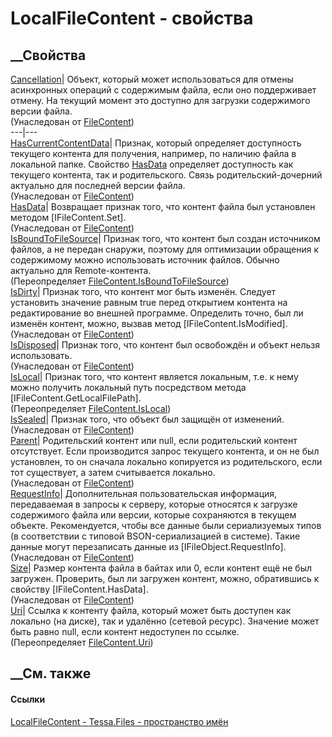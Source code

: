 # LocalFileContent - свойства
##  __Свойства
[Cancellation](P_Tessa_Files_FileContent_Cancellation.htm)|  Объект, который
может использоваться для отмены асинхронных операций с содержимым файла, если
оно поддерживает отмену. На текущий момент это доступно для загрузки
содержимого версии файла.  
(Унаследован от [FileContent](T_Tessa_Files_FileContent.htm))  
---|---  
[HasCurrentContentData](P_Tessa_Files_FileContent_HasCurrentContentData.htm)|
Признак, который определяет доступность текущего контента для получения,
например, по наличию файла в локальной папке. Свойство
[HasData](P_Tessa_Files_FileContent_HasData.htm) определяет доступность как
текущего контента, так и родительского. Связь родительский-дочерний актуально
для последней версии файла.  
(Унаследован от [FileContent](T_Tessa_Files_FileContent.htm))  
[HasData](P_Tessa_Files_FileContent_HasData.htm)|  Возвращает признак того,
что контент файла был установлен методом [IFileContent.Set].  
(Унаследован от [FileContent](T_Tessa_Files_FileContent.htm))  
[IsBoundToFileSource](P_Tessa_Files_LocalFileContent_IsBoundToFileSource.htm)|
Признак того, что контент был создан источником файлов, а не передан снаружи,
поэтому для оптимизации обращения к содержимому можно использовать источник
файлов. Обычно актуально для Remote-контента.  
(Переопределяет
[FileContent.IsBoundToFileSource](P_Tessa_Files_FileContent_IsBoundToFileSource.htm))  
[IsDirty](P_Tessa_Files_FileContent_IsDirty.htm)|  Признак того, что контент
мог быть изменён. Следует установить значение равным true перед открытием
контента на редактирование во внешней программе. Определить точно, был ли
изменён контент, можно, вызвав метод [IFileContent.IsModified].  
(Унаследован от [FileContent](T_Tessa_Files_FileContent.htm))  
[IsDisposed](P_Tessa_Files_FileContent_IsDisposed.htm)| Признак того, что
контент был освобождён и объект нельзя использовать.  
(Унаследован от [FileContent](T_Tessa_Files_FileContent.htm))  
[IsLocal](P_Tessa_Files_LocalFileContent_IsLocal.htm)|  Признак того, что
контент является локальным, т.е. к нему можно получить локальный путь
посредством метода [IFileContent.GetLocalFilePath].  
(Переопределяет [FileContent.IsLocal](P_Tessa_Files_FileContent_IsLocal.htm))  
[IsSealed](P_Tessa_Files_FileContent_IsSealed.htm)| Признак того, что объект
был защищён от изменений.  
(Унаследован от [FileContent](T_Tessa_Files_FileContent.htm))  
[Parent](P_Tessa_Files_FileContent_Parent.htm)|  Родительский контент или
null, если родительский контент отсутствует. Если производится запрос текущего
контента, и он не был установлен, то он сначала локально копируется из
родительского, если тот существует, а затем считывается локально.  
(Унаследован от [FileContent](T_Tessa_Files_FileContent.htm))  
[RequestInfo](P_Tessa_Files_FileContent_RequestInfo.htm)|  Дополнительная
пользовательская информация, передаваемая в запросы к серверу, которые
относятся к загрузке содержимого файла или версии, которые сохраняются в
текущем объекте. Рекомендуется, чтобы все данные были сериализуемых типов (в
соответствии с типовой BSON-сериализацией в системе). Такие данные могут
перезаписать данные из [IFileObject.RequestInfo].  
(Унаследован от [FileContent](T_Tessa_Files_FileContent.htm))  
[Size](P_Tessa_Files_FileContent_Size.htm)|  Размер контента файла в байтах
или 0, если контент ещё не был загружен. Проверить, был ли загружен контент,
можно, обратившись к свойству [IFileContent.HasData].  
(Унаследован от [FileContent](T_Tessa_Files_FileContent.htm))  
[Uri](P_Tessa_Files_LocalFileContent_Uri.htm)|  Ссылка к контенту файла,
который может быть доступен как локально (на диске), так и удалённо (сетевой
ресурс). Значение может быть равно null, если контент недоступен по ссылке.  
(Переопределяет [FileContent.Uri](P_Tessa_Files_FileContent_Uri.htm))  
##  __См. также
#### Ссылки
[LocalFileContent - ](T_Tessa_Files_LocalFileContent.htm)
[Tessa.Files - пространство имён](N_Tessa_Files.htm)
